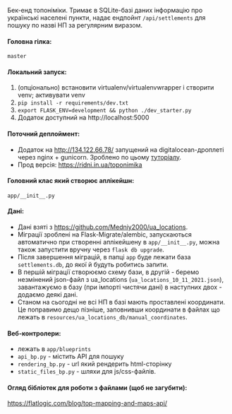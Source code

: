 Бек-енд топоніміки. 
Тримає в SQLite-базі даних інформацію про українські населені пункти, надає ендпойнт `/api/settlements` для пошуку по назві НП за регулярним виразом. 

#### Головна гілка:
`master`

#### Локальний запуск:
1. (опціонально) встановити virtualenv/virtualenvwrapper і створити venv; активувати venv
2. `pip install -r requirements/dev.txt`
3. `export FLASK_ENV=development && python ./dev_starter.py`
4. Додаток доступний на http://localhost:5000

#### Поточний деплоймент:
- Додаток на http://134.122.66.78/ запущений на digitalocean-дроплеті через nginx + gunicorn. Зроблено по цьому [туторіалу](https://www.digitalocean.com/community/tutorials/how-to-serve-flask-applications-with-gunicorn-and-nginx-on-ubuntu-20-04). 
- Прод версія: https://ridni.in.ua/toponimika

#### Головний клас який створює аплікейшн:
`app/__init__.py`

#### Дані:
- Дані взяті з https://github.com/Medniy2000/ua_locations. 
- Міграції зроблені на Flask-Migrate/alembic, запускаються автоматично при створенні аплікейшену в `app/__init__.py`, можна також запустити вручну через `flask db upgrade`.
- Після завершення міграцій, в папці `app` буде лежати база `settlements.db`, до якої й будуть робитись запити.
- В першій міграції створюємо схему бази, в другій - беремо незмінений json-файл з ua_locations (`ua_locations_10_11_2021.json`), завантажуємо в базу (при імпорті чистячи дані) в наступних двох - додаємо деякі дані.
- Станом на сьогодні не всі НП в базі мають проставлені координати. Це поправимо дещо пізніше, заповнивши координати в файлах що лежать в `resources/ua_locations_db/manual_coordinates`.

#### Веб-контролери:
- лежать в `app/blueprints`
- `api_bp.py` - містить API для пошуку
- `rendering_bp.py` - url який рендерить html-сторінку
- `static_files_bp.py` - шляхи для js/css-файлів.

#### Огляд бібліотек для роботи з файлами (щоб не загубити):
https://flatlogic.com/blog/top-mapping-and-maps-api/
